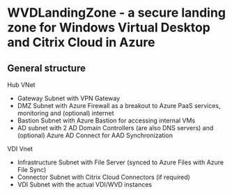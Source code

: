 # WVDLandingZone - a secure landing zone for Windows Virtual Desktop and Citrix Cloud in Azure

## General structure

Hub VNet
- Gateway Subnet with VPN Gateway
- DMZ Subnet with Azure Firewall as a breakout to Azure PaaS services, monitoring and (optional) internet
- Bastion Subnet with Azure Bastion for accessing internal VMs
- AD subnet with 2 AD Domain Controllers (are also DNS servers) and (optional) Azure AD Connect for AAD Synchronization

VDI Vnet
- Infrastructure Subnet with File Server (synced to Azure Files with Azure File Sync)
- Connector Subnet with Citrix Cloud Connectors (if required)
- VDI Subnet with the actual VDI/WVD instances
